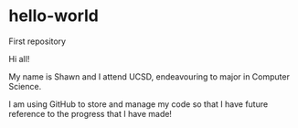 # hello-world

First repository

Hi all!

My name is Shawn and I attend UCSD, endeavouring to major in Computer Science. 

I am using GitHub to store and manage my code so that I have future reference to the progress that I have made!
